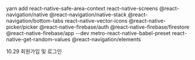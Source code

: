 yarn add react-native-safe-area-context react-native-screens @react-navigation/native @react-navigation/native-stack @react-navigation/bottom-tabs react-native-vector-icons @react-native-picker/picker @react-native-firebase/auth @react-native-firebase/firestore @react-native-firebase/app --dev metro-react-native-babel-preset react-native-get-random-values @react-navigation/elements

10.29 회원가입 및 로그인
